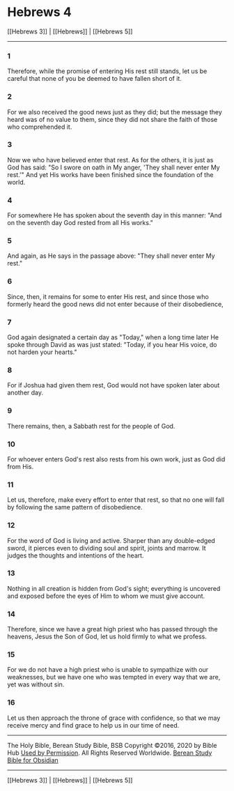 # Hebrews 4

[[Hebrews 3]] | [[Hebrews]] | [[Hebrews 5]]

---

### 1
Therefore, while the promise of entering His rest still stands, let us be careful that none of you be deemed to have fallen short of it.

### 2
For we also received the good news just as they did; but the message they heard was of no value to them, since they did not share the faith of those who comprehended it.

### 3
Now we who have believed enter that rest. As for the others, it is just as God has said: "So I swore on oath in My anger, 'They shall never enter My rest.'" And yet His works have been finished since the foundation of the world.

### 4
For somewhere He has spoken about the seventh day in this manner: "And on the seventh day God rested from all His works."

### 5
And again, as He says in the passage above: "They shall never enter My rest."

### 6
Since, then, it remains for some to enter His rest, and since those who formerly heard the good news did not enter because of their disobedience,

### 7
God again designated a certain day as "Today," when a long time later He spoke through David as was just stated: "Today, if you hear His voice, do not harden your hearts."

### 8
For if Joshua had given them rest, God would not have spoken later about another day.

### 9
There remains, then, a Sabbath rest for the people of God.

### 10
For whoever enters God's rest also rests from his own work, just as God did from His.

### 11
Let us, therefore, make every effort to enter that rest, so that no one will fall by following the same pattern of disobedience.

### 12
For the word of God is living and active. Sharper than any double-edged sword, it pierces even to dividing soul and spirit, joints and marrow. It judges the thoughts and intentions of the heart.

### 13
Nothing in all creation is hidden from God's sight; everything is uncovered and exposed before the eyes of Him to whom we must give account.

### 14
Therefore, since we have a great high priest who has passed through the heavens, Jesus the Son of God, let us hold firmly to what we profess.

### 15
For we do not have a high priest who is unable to sympathize with our weaknesses, but we have one who was tempted in every way that we are, yet was without sin.

### 16
Let us then approach the throne of grace with confidence, so that we may receive mercy and find grace to help us in our time of need.

---

The Holy Bible, Berean Study Bible, BSB
Copyright ©2016, 2020 by Bible Hub
[Used by Permission](https://berean.bible/terms.htm). All Rights Reserved Worldwide.
[Berean Study Bible for Obsidian](https://github.com/gapmiss/berean-study-bible-for-obsidian)

---

[[Hebrews 3]] | [[Hebrews]] | [[Hebrews 5]]

